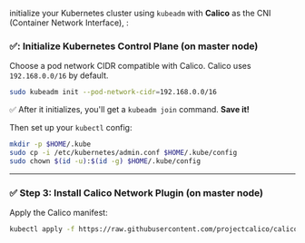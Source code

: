 initialize your Kubernetes cluster using `kubeadm` with **Calico** as the CNI (Container Network Interface), :

### ✅: Initialize Kubernetes Control Plane (on master node)

Choose a pod network CIDR compatible with Calico. Calico uses `192.168.0.0/16` by default.

```bash
sudo kubeadm init --pod-network-cidr=192.168.0.0/16
```

✅ After it initializes, you'll get a `kubeadm join` command. **Save it!**

Then set up your `kubectl` config:

```bash
mkdir -p $HOME/.kube
sudo cp -i /etc/kubernetes/admin.conf $HOME/.kube/config
sudo chown $(id -u):$(id -g) $HOME/.kube/config
```

---

### ✅ Step 3: Install Calico Network Plugin (on master node)

Apply the Calico manifest:

```bash
kubectl apply -f https://raw.githubusercontent.com/projectcalico/calico/v3.27.0/manifests/calico.yaml
```


